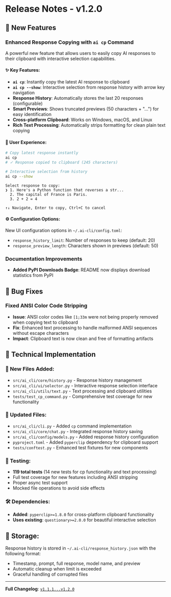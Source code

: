 # Release Notes - v1.2.0

## 🚀 New Features

### **Enhanced Response Copying with `ai cp` Command**
A powerful new feature that allows users to easily copy AI responses to their clipboard with interactive selection capabilities.

#### ✨ Key Features:
- **`ai cp`**: Instantly copy the latest AI response to clipboard
- **`ai cp --show`**: Interactive selection from response history with arrow key navigation
- **Response History**: Automatically stores the last 20 responses (configurable)
- **Smart Previews**: Shows truncated previews (50 characters + "...") for easy identification
- **Cross-platform Clipboard**: Works on Windows, macOS, and Linux
- **Rich Text Processing**: Automatically strips formatting for clean plain text copying

#### 🎯 User Experience:
```bash
# Copy latest response instantly
ai cp
# ✓ Response copied to clipboard (245 characters)

# Interactive selection from history
ai cp --show
```
```
Select response to copy:
❯ 1. Here's a Python function that reverses a str...
  2. The capital of France is Paris.
  3. 2 + 2 = 4

↑↓ Navigate, Enter to copy, Ctrl+C to cancel
```

#### ⚙️ Configuration Options:
New UI configuration options in `~/.ai-cli/config.toml`:
- `response_history_limit`: Number of responses to keep (default: 20)
- `response_preview_length`: Characters shown in previews (default: 50)

### **Documentation Improvements**
- **Added PyPI Downloads Badge**: README now displays download statistics from PyPI

## 🔧 Bug Fixes

### **Fixed ANSI Color Code Stripping**
- **Issue**: ANSI color codes like `[1;33m` were not being properly removed when copying text to clipboard
- **Fix**: Enhanced text processing to handle malformed ANSI sequences without escape characters
- **Impact**: Clipboard text is now clean and free of formatting artifacts

## 🔧 Technical Implementation

### 📁 New Files Added:
- `src/ai_cli/core/history.py` - Response history management
- `src/ai_cli/ui/selector.py` - Interactive response selection interface
- `src/ai_cli/utils/text.py` - Text processing and clipboard utilities
- `tests/test_cp_command.py` - Comprehensive test coverage for new functionality

### 📁 Updated Files:
- `src/ai_cli/cli.py` - Added `cp` command implementation
- `src/ai_cli/core/chat.py` - Integrated response history saving
- `src/ai_cli/config/models.py` - Added response history configuration
- `pyproject.toml` - Added `pyperclip` dependency for clipboard support
- `tests/conftest.py` - Enhanced test fixtures for new components

### 🧪 Testing:
- **119 total tests** (14 new tests for cp functionality and text processing)
- Full test coverage for new features including ANSI stripping
- Proper async test support
- Mocked file operations to avoid side effects

### 🛠️ Dependencies:
- **Added**: `pyperclip>=1.8.0` for cross-platform clipboard functionality
- **Uses existing**: `questionary>=2.0.0` for beautiful interactive selection

## 💾 Storage:
Response history is stored in `~/.ai-cli/response_history.json` with the following format:
- Timestamp, prompt, full response, model name, and preview
- Automatic cleanup when limit is exceeded
- Graceful handling of corrupted files

---

**Full Changelog**: [`v1.1.1...v1.2.0`](https://github.com/YusiZhang/ai-cli/compare/v1.1.1...v1.2.0)
